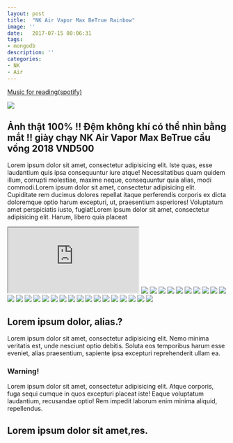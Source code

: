 ```yaml
---
layout: post
title:  "NK Air Vapor Max BeTrue Rainbow"
image: ''
date:   2017-07-15 00:06:31
tags:
- mongodb
description: ''
categories:
- NK
- Air
---
```


<p class="music-read"><a href="spotify:track:4DAZ8UYNpWVIV46aLkN2Qp">Music for reading(spotify)</a></p>

<img src="http://cdn1.tnwcdn.com/wp-content/blogs.dir/1/files/2016/02/raw.gif">

## Ảnh thật 100% !! Đệm không khí có thể nhìn bằng mắt !! giày chạy NK Air Vapor Max BeTrue cầu vồng 2018 VND500

Lorem ipsum dolor sit amet, consectetur adipisicing elit. Iste quas, esse laudantium quis ipsa consequuntur iure atque! Necessitatibus quam quidem illum, corrupti molestiae, maxime neque, consequuntur quia alias, modi commodi.Lorem ipsum dolor sit amet, consectetur adipisicing elit. Cupiditate rem ducimus dolores repellat itaque perferendis corporis ex dicta doloremque optio harum excepturi, ut, praesentium asperiores! Voluptatum amet perspiciatis iusto, fugiat!Lorem ipsum dolor sit amet, consectetur adipisicing elit. Harum, libero quia placeat 

<iframe src="https://www.youtube.com/embed/X3_xAAyQn3M"></iframe>

<img src="http://mmbiz.qpic.cn/mmbiz_jpg/qXy7jmT9KHnssc3NTnnQnn9jpDIVtIfTsCTjYw0jB4hRYsrIlnrLcbDeVZkpNWLywjiaLGRhtNG8tUoh1VvEmJA/640?wx_fmt=jpeg&tp=webp&wxfrom=5&wx_lazy=1"/>
<img src="http://mmbiz.qpic.cn/mmbiz_jpg/qXy7jmT9KHnssc3NTnnQnn9jpDIVtIfToQaHpqRne3uMb8Iv7OBOlPE9hDByzf5iabthKrQU52dYfgT6egzhwNw/640?wx_fmt=jpeg&tp=webp&wxfrom=5&wx_lazy=1"/>
<img src="http://mmbiz.qpic.cn/mmbiz_jpg/qXy7jmT9KHnssc3NTnnQnn9jpDIVtIfTvkvvRfxicpeKLBkpXgfA2t11GXyiblRPSwOUwZOT2677GNnQUe4VHQHA/640?wx_fmt=jpeg&tp=webp&wxfrom=5&wx_lazy=1"/>
<img src="http://mmbiz.qpic.cn/mmbiz_jpg/qXy7jmT9KHnssc3NTnnQnn9jpDIVtIfTLTPd60icfvlZzQLBdTG8nLuf0b20CgoWL3PG03rsiaOtBXONjQrXRCYQ/640?wx_fmt=jpeg&tp=webp&wxfrom=5&wx_lazy=1"/>
<img src="http://mmbiz.qpic.cn/mmbiz_jpg/qXy7jmT9KHnssc3NTnnQnn9jpDIVtIfTpm0ANicDJaHhXwmHVeptGNEwwz3pmIj2dNBkAK2XTvR0PnXoM68NJBA/640?wx_fmt=jpeg&tp=webp&wxfrom=5&wx_lazy=1"/>
<img src="http://mmbiz.qpic.cn/mmbiz_jpg/qXy7jmT9KHnssc3NTnnQnn9jpDIVtIfTRRQgGLQvNgcHic0zQqk3YFuryQicgOfoXib8bOiaaeATWyUYGHAs0ibnB4g/640?wx_fmt=jpeg&tp=webp&wxfrom=5&wx_lazy=1"/>
<img src="http://mmbiz.qpic.cn/mmbiz_jpg/qXy7jmT9KHnssc3NTnnQnn9jpDIVtIfTxjA7FOuoT35jicaiaJQ0eum3JIHvsZ1FAic3ChXC06f0ZJnZ7Lkfl7eIg/640?wx_fmt=jpeg&tp=webp&wxfrom=5&wx_lazy=1"/>
<img src="http://mmbiz.qpic.cn/mmbiz_jpg/qXy7jmT9KHnssc3NTnnQnn9jpDIVtIfTKG9iaHa6zUia5jKcIKbw4zjKdibGib19n7kyPcIksVaVPFtWibicIPbzBPRw/640?wx_fmt=jpeg&tp=webp&wxfrom=5&wx_lazy=1"/>
<img src="http://mmbiz.qpic.cn/mmbiz_jpg/qXy7jmT9KHnssc3NTnnQnn9jpDIVtIfTsdOKa4UdqEH7qV9pWW2q0ABbJRjjkbM2FvwUQ5f3iatJU22sEEibGuIA/640?wx_fmt=jpeg&tp=webp&wxfrom=5&wx_lazy=1"/>
<img src="http://mmbiz.qpic.cn/mmbiz_jpg/qXy7jmT9KHnssc3NTnnQnn9jpDIVtIfTNpMk65iaCx0HDfAKrmAO95Je2NsMEcldhiaNyhdB8qHFUuSlOh3ZGZxQ/640?wx_fmt=jpeg&tp=webp&wxfrom=5&wx_lazy=1"/>
<img src="http://mmbiz.qpic.cn/mmbiz_jpg/qXy7jmT9KHnssc3NTnnQnn9jpDIVtIfT8mRFLJ1VgEWR5jMicxZ8JRIePh7eFhvDHKvHpkPYicupth89L0QTO02A/640?wx_fmt=jpeg&tp=webp&wxfrom=5&wx_lazy=1"/>
<img src="http://mmbiz.qpic.cn/mmbiz_jpg/qXy7jmT9KHnssc3NTnnQnn9jpDIVtIfTbs6skehwA0k4g8r932agrtz59ibygmqnib4hU0V55DRdHbGxoh3qawzg/640?wx_fmt=jpeg&tp=webp&wxfrom=5&wx_lazy=1"/>
<img src="http://mmbiz.qpic.cn/mmbiz_jpg/qXy7jmT9KHnssc3NTnnQnn9jpDIVtIfT7rGiaIRswXcoryn8hgn1GibOIF0GWANbkxJ8CaEB5n4nicTzgNLxNbMGA/640?wx_fmt=jpeg&tp=webp&wxfrom=5&wx_lazy=1"/>
<img src="http://mmbiz.qpic.cn/mmbiz_jpg/qXy7jmT9KHnssc3NTnnQnn9jpDIVtIfTFh1eGw6DGEZXlWRewP44vYSwsMvxOSKmuaic1icDxAvwZXaFDsicI1MBA/640?wx_fmt=jpeg&tp=webp&wxfrom=5&wx_lazy=1"/>
<img src="http://mmbiz.qpic.cn/mmbiz_jpg/qXy7jmT9KHnssc3NTnnQnn9jpDIVtIfTOJB6PQ46uISRqo9DUtoHB2ibojLNQdnoOQtMnIzhxqGG2s0ODGwnezw/640?wx_fmt=jpeg&tp=webp&wxfrom=5&wx_lazy=1"/>
<img src="http://mmbiz.qpic.cn/mmbiz_jpg/qXy7jmT9KHnssc3NTnnQnn9jpDIVtIfTqV0O5HbiciaKb6iavTbQT8S4reeE0THkRXboBxriap7sMz2k4onvXYE5yg/640?wx_fmt=jpeg&tp=webp&wxfrom=5&wx_lazy=1"/>
<img src="http://mmbiz.qpic.cn/mmbiz_jpg/qXy7jmT9KHnssc3NTnnQnn9jpDIVtIfTsmspUlQlia4VNOh3wNKlkCLKcs1FcHIPaoicpvc4j4b59Hfm7h2MUiciaA/640?wx_fmt=jpeg&tp=webp&wxfrom=5&wx_lazy=1"/>
<img src="http://mmbiz.qpic.cn/mmbiz_jpg/qXy7jmT9KHnssc3NTnnQnn9jpDIVtIfTHzM5KAz3nqDYhOD48jGZG9bZF4Hb0uvjqOUq7nYow12DAlriaHGQp6g/640?wx_fmt=jpeg&tp=webp&wxfrom=5&wx_lazy=1"/>
<img src="http://mmbiz.qpic.cn/mmbiz_jpg/qXy7jmT9KHnssc3NTnnQnn9jpDIVtIfTkANnDBoHbj1weafj6PRB0h1N53LHdWphMgrf7G9TL1aoE64IvJuRJQ/640?wx_fmt=jpeg&tp=webp&wxfrom=5&wx_lazy=1"/>
<img src="http://mmbiz.qpic.cn/mmbiz_jpg/qXy7jmT9KHnssc3NTnnQnn9jpDIVtIfTKD21cHghvIIIibNFMI9F0Bndg25WEnf3mMT7k48N5XOZUERTNOuEwIw/640?wx_fmt=jpeg&tp=webp&wxfrom=5&wx_lazy=1"/>
<img src="http://mmbiz.qpic.cn/mmbiz_jpg/qXy7jmT9KHnssc3NTnnQnn9jpDIVtIfT46rekjI28HqQQnt0dR9nd6ic6ZHeg1w0CKzUhVLPXGPIwO4x8QS80CA/640?wx_fmt=jpeg&tp=webp&wxfrom=5&wx_lazy=1"/>
<img src="http://mmbiz.qpic.cn/mmbiz_jpg/qXy7jmT9KHnssc3NTnnQnn9jpDIVtIfTV7gnPD9VtbAvZEYM8JlaciaibwVzno18TQ9B6gCpjxiajStarCyXkYHkg/640?wx_fmt=jpeg&tp=webp&wxfrom=5&wx_lazy=1"/>
<img src="http://mmbiz.qpic.cn/mmbiz_jpg/qXy7jmT9KHnssc3NTnnQnn9jpDIVtIfT5uOic9MLG954EwYtrLaibjyLGRNlMhpVFYTsRjrP9k6DjyLj1CWcRNpA/640?wx_fmt=jpeg&tp=webp&wxfrom=5&wx_lazy=1"/>
<img src="http://mmbiz.qpic.cn/mmbiz_jpg/qXy7jmT9KHnssc3NTnnQnn9jpDIVtIfTU3BqVPYUvRLC4h60V1QFTn888xDHpCKia6vnXNr8AMeZ7a9dqKZkIbA/640?wx_fmt=jpeg&tp=webp&wxfrom=5&wx_lazy=1"/>
<img src="http://mmbiz.qpic.cn/mmbiz_jpg/qXy7jmT9KHnssc3NTnnQnn9jpDIVtIfTqUHruvKESzV06DibJRsOtibib2OwA7UdZDneapHht2CUz34uicluCkyO6w/640?wx_fmt=jpeg&tp=webp&wxfrom=5&wx_lazy=1"/>
<img src="http://mmbiz.qpic.cn/mmbiz_jpg/qXy7jmT9KHnssc3NTnnQnn9jpDIVtIfTMVH9iaqmpiaxBXQHlfMaMFw3BtcjTnxB3srcXBqXsYRpSCPynnDTlYKg/640?wx_fmt=jpeg&tp=webp&wxfrom=5&wx_lazy=1"/>
<img src="http://mmbiz.qpic.cn/mmbiz_jpg/qXy7jmT9KHnssc3NTnnQnn9jpDIVtIfTm3oduYgFf67iaycoUkzicJ1HWgibIiaxmD4WKmhhx2s3J119LLgWFdlbDQ/640?wx_fmt=jpeg&tp=webp&wxfrom=5&wx_lazy=1"/>

## Lorem ipsum dolor, alias.?

Lorem ipsum dolor sit amet, consectetur adipisicing elit. Nemo minima veritatis est, unde nesciunt optio debitis. Soluta eos temporibus harum esse eveniet, alias praesentium, sapiente ipsa excepturi reprehenderit ullam ea.

### Warning!

Lorem ipsum dolor sit amet, consectetur adipisicing elit. Atque corporis, fuga sequi cumque in quos excepturi placeat iste! Eaque voluptatum laudantium, recusandae optio! Rem impedit laborum enim minima aliquid, repellendus.<br>

## Lorem ipsum dolor sit amet,res.


